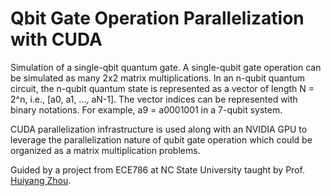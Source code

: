 # Qbit Gate Operation Parallelization with CUDA

Simulation of a single-qbit quantum gate. A single-qubit gate operation can be simulated as many 2x2 matrix multiplications. In an n-qubit quantum circuit, the n-qubit quantum state is represented as a vector of length N = 2^n, i.e.,  \[a0, a1, ..., aN-1]. The vector indices can be represented with binary notations. For example, a9 = a0001001 in a 7-qubit system.

CUDA parallelization infrastructure is used along with an NVIDIA GPU to leverage the parallelization nature of qubit gate operation which could be organized as a matrix multiplication problems.

Guided by a project from ECE786 at NC State University taught by Prof. [Huiyang Zhou](https://ece.ncsu.edu/people/hzhou/).
